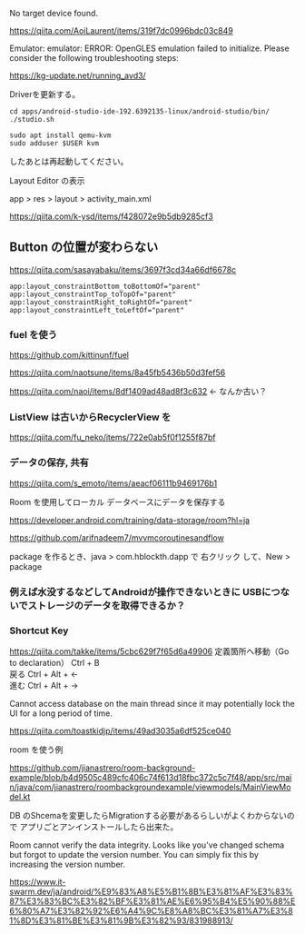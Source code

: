 No target device found.

https://qiita.com/AoiLaurent/items/319f7dc0996bdc03c849


Emulator: emulator: ERROR: OpenGLES emulation failed to initialize. Please consider the following troubleshooting steps:

https://kg-update.net/running_avd3/

Driverを更新する。



```
cd apps/android-studio-ide-192.6392135-linux/android-studio/bin/
./studio.sh
```

```
sudo apt install qemu-kvm
sudo adduser $USER kvm
```

したあとは再起動してください。

Layout Editor の表示

app > res > layout > activity_main.xml 

https://qiita.com/k-ysd/items/f428072e9b5db9285cf3


## Button の位置が変わらない

https://qiita.com/sasayabaku/items/3697f3cd34a66df6678c

```
app:layout_constraintBottom_toBottomOf="parent"
app:layout_constraintTop_toTopOf="parent"
app:layout_constraintRight_toRightOf="parent"
app:layout_constraintLeft_toLeftOf="parent"
```


### fuel を使う

https://github.com/kittinunf/fuel

https://qiita.com/naotsune/items/8a45fb5436b50d3fef56


https://qiita.com/naoi/items/8df1409ad48ad8f3c632  ← なんか古い？


### ListView は古いからRecyclerView を

https://qiita.com/fu_neko/items/722e0ab5f0f1255f87bf

### データの保存, 共有

https://qiita.com/s_emoto/items/aeacf06111b9469176b1

Room を使用してローカル データベースにデータを保存する

https://developer.android.com/training/data-storage/room?hl=ja

https://github.com/arifnadeem7/mvvmcoroutinesandflow

package を作るとき、java > com.hblockth.dapp で 右クリック して、New > package

### 例えば水没するなどしてAndroidが操作できないときに USBにつないでストレージのデータを取得できるか？

### Shortcut Key

https://qiita.com/takke/items/5cbc629f7f65d6a49906
定義箇所へ移動（Go to declaration）	Ctrl + B	
戻る	Ctrl + Alt + ←	
進む	Ctrl + Alt + →

Cannot access database on the main thread since it may potentially lock the UI for a long period of time.

https://qiita.com/toastkidjp/items/49ad3035a6df525ce040

room を使う例

https://github.com/jianastrero/room-background-example/blob/b4d9505c489cfc406c74f613d18fbc372c5c7f48/app/src/main/java/com/jianastrero/roombackgroundexample/viewmodels/MainViewModel.kt



DB のShcemaを変更したらMigrationする必要があるらしいがよくわからないので
アプリごとアンインストールしたら出来た。


Room cannot verify the data integrity. Looks like you've changed schema but forgot to update the version number. You can simply fix this by increasing the version number.

https://www.it-swarm.dev/ja/android/%E9%83%A8%E5%B1%8B%E3%81%AF%E3%83%87%E3%83%BC%E3%82%BF%E3%81%AE%E6%95%B4%E5%90%88%E6%80%A7%E3%82%92%E6%A4%9C%E8%A8%BC%E3%81%A7%E3%81%8D%E3%81%BE%E3%81%9B%E3%82%93/831988913/
